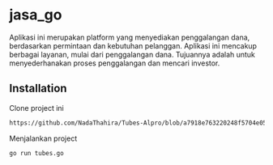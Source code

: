 # jasa_go
Aplikasi ini merupakan platform yang menyediakan penggalangan dana, berdasarkan permintaan dan kebutuhan pelanggan. Aplikasi ini mencakup berbagai layanan, mulai dari penggalangan dana. Tujuannya adalah untuk menyederhanakan proses penggalangan dan mencari investor.
## Installation

Clone project ini

```bash
https://github.com/NadaThahira/Tubes-Alpro/blob/a7918e763220248f5704e0542f9a2aed987cf362/tubes.go
```

Menjalankan project

```bash
go run tubes.go
```
